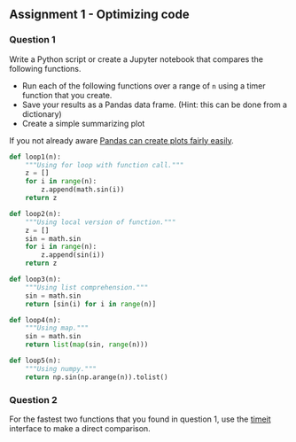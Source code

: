 ## Assignment 1 - Optimizing code


### Question 1

Write a Python script or create a Jupyter notebook that compares the following functions.  

* Run each of the following functions over a range of `n` using a timer function that you create.
* Save your results as a Pandas data frame.  (Hint: this can be done from a dictionary)
* Create a simple summarizing plot

If you not already aware [Pandas can create plots fairly easily](https://pandas.pydata.org/pandas-docs/stable/user_guide/visualization.html).

```python
def loop1(n):
    """Using for loop with function call."""
    z = []
    for i in range(n):
        z.append(math.sin(i))
    return z

def loop2(n):
    """Using local version of function."""
    z = []
    sin = math.sin
    for i in range(n):
        z.append(sin(i))
    return z

def loop3(n):
    """Using list comprehension."""
    sin = math.sin
    return [sin(i) for i in range(n)]

def loop4(n):
    """Using map."""
    sin = math.sin
    return list(map(sin, range(n)))

def loop5(n):
    """Using numpy."""
    return np.sin(np.arange(n)).tolist()
```

### Question 2

For the fastest two functions that you found in question 1, use the 
[timeit](https://docs.python.org/3/library/timeit.html#basic-examples) interface to make a direct comparison.



